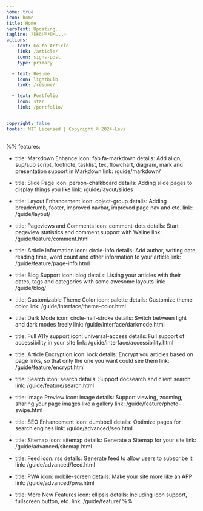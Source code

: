 ```yaml
---
home: true
icon: home
title: Home
heroText: Updating...
tagline: 기둘려주세여...✨
actions:
  - text: Go to Article
    link: /article/
    icon: signs-post
    type: primary

  - text: Resume
    icon: lightbulb
    link: /resume/

  - text: Portfolio
    icon: star
    link: /portfolio/


copyright: false
footer: MIT Licensed | Copyright © 2024-Levi
---
```



%% features:
  - title: Markdown Enhance
    icon: fab fa-markdown
    details: Add align, sup/sub script, footnote, tasklist, tex, flowchart, diagram, mark and presentation support in Markdown
    link: /guide/markdown/

  - title: Slide Page
    icon: person-chalkboard
    details: Adding slide pages to display things you like
    link: /guide/layout/slides

  - title: Layout Enhancement
    icon: object-group
    details: Adding breadcrumb, footer, improved navbar, improved page nav and etc.
    link: /guide/layout/

  - title: Pageviews and Comments
    icon: comment-dots
    details: Start pageview statistics and comment support with Waline
    link: /guide/feature/comment.html

  - title: Article Information
    icon: circle-info
    details: Add author, writing date, reading time, word count and other information to your article
    link: /guide/feature/page-info.html

  - title: Blog Support
    icon: blog
    details: Listing your articles with their dates, tags and categories with some awesome layouts
    link: /guide/blog/

  - title: Customizable Theme Color
    icon: palette
    details: Customize theme color
    link: /guide/interface/theme-color.html

  - title: Dark Mode
    icon: circle-half-stroke
    details: Switch between light and dark modes freely
    link: /guide/interface/darkmode.html

  - title: Full A11y support
    icon: universal-access
    details: Full support of accessibility in your site
    link: /guide/interface/accessibility.html

  - title: Article Encryption
    icon: lock
    details: Encrypt you articles based on page links, so that only the one you want could see them
    link: /guide/feature/encrypt.html

  - title: Search
    icon: search
    details: Support docsearch and client search
    link: /guide/feature/search.html

  - title: Image Preview
    icon: image
    details: Support viewing, zooming, sharing your page images like a gallery
    link: /guide/feature/photo-swipe.html

  - title: SEO Enhancement
    icon: dumbbell
    details: Optimize pages for search engines
    link: /guide/advanced/seo.html

  - title: Sitemap
    icon: sitemap
    details: Generate a Sitemap for your site
    link: /guide/advanced/sitemap.html

  - title: Feed
    icon: rss
    details: Generate feed to allow users to subscribe it
    link: /guide/advanced/feed.html

  - title: PWA
    icon: mobile-screen
    details: Make your site more like an APP
    link: /guide/advanced/pwa.html

  - title: More New Features
    icon: ellipsis
    details: Including icon support, fullscreen button, etc.
    link: /guide/feature/ %%